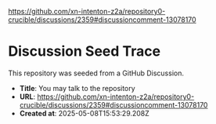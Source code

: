 https://github.com/xn-intenton-z2a/repository0-crucible/discussions/2359#discussioncomment-13078170

# Discussion Seed Trace

This repository was seeded from a GitHub Discussion.

- **Title**: You may talk to the repository
- **URL**: https://github.com/xn-intenton-z2a/repository0-crucible/discussions/2359#discussioncomment-13078170
- **Created at**: 2025-05-08T15:53:29.208Z
